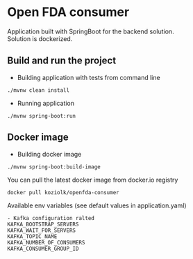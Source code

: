 # Open FDA consumer

Application built with SpringBoot for the backend solution.  
Solution is dockerized.

## Build and run the project

* Building application with tests from command line
```
./mvnw clean install
```

* Running application

```
./mvnw spring-boot:run
```

## Docker image

* Building docker image
```
./mvnw spring-boot:build-image
```

You can pull the latest docker image from docker.io registry
```
docker pull koziolk/openfda-consumer
```

Available env variables (see default values in application.yaml)

```
- Kafka configuration ralted
KAFKA_BOOTSTRAP_SERVERS
KAFKA_WAIT_FOR_SERVERS
KAFKA_TOPIC_NAME
KAFKA_NUMBER_OF_CONSUMERS
KAFKA_CONSUMER_GROUP_ID
```